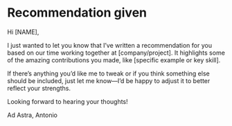 # Recommendation given

Hi [NAME],  

I just wanted to let you know that I’ve written a recommendation for you based on our time working together at [company/project]. It highlights some of the amazing contributions you made, like [specific example or key skill].

If there’s anything you’d like me to tweak or if you think something else should be included, just let me know—I’d be happy to adjust it to better reflect your strengths.

Looking forward to hearing your thoughts!

Ad Astra,
Antonio
